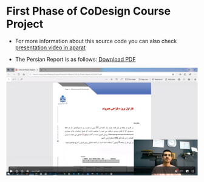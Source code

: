 # First Phase of CoDesign Course Project

- For more information about this source code you can also check [presentation video in aparat ](https://www.aparat.com/v/C9bAU)


- The Persian Report is as follows:
<a href="https://github.com/gholinejad/COD_Phase1/Report/COD_Pj_Phase1_Report_953220072.pdf">Download PDF</a>


[![Watch the video](https://github.com/gholinejad/COD_Phase1/blob/master/Report/Screenshot.png)](https://www.aparat.com/v/C9bAU)

